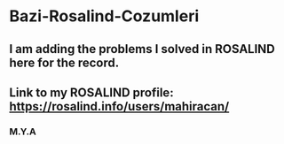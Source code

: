 # Bazi-Rosalind-Cozumleri

## I am adding the problems I solved in ROSALIND here for the record.

## Link to my ROSALIND profile: https://rosalind.info/users/mahiracan/

### M.Y.A
